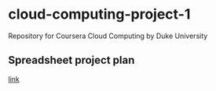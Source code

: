 # cloud-computing-project-1
Repository for Coursera Cloud Computing by Duke University

## Spreadsheet project plan
[link](https://docs.google.com/spreadsheets/d/1OTGNjztI6llaUgkY7gFT6_N_eNWpDCN3HWRH8CVp1uo/edit?usp=sharing)
